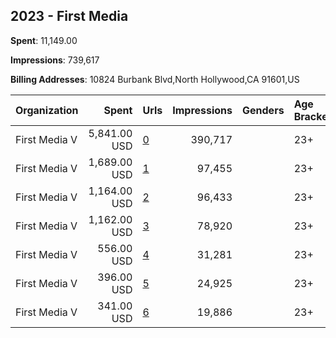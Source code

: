 ## 2023 - First Media 
**Spent**: 11,149.00

**Impressions**: 739,617

**Billing Addresses**: 10824 Burbank Blvd,North Hollywood,CA 91601,US

|Organization|Spent|Urls|Impressions|Genders|Age Brackets|Country Codes|
|:---|---:|:---|---:|:---|:---|:---|
|First Media V|5,841.00 USD|[0](https://www.snap.com/political-ads/asset/20c973372b06be5b5331fe7079b8f1291dfd826b9fcfee12d9d1899fd3b5872b?mediaType=mp4)|390,717||23+|united states|
|First Media V|1,689.00 USD|[1](https://www.snap.com/political-ads/asset/e6d138040ba5b650dedbcb7bdfcd585cb5f29873e5c17cec3a578aba9a1070fb?mediaType=mp4)|97,455||23+|united states|
|First Media V|1,164.00 USD|[2](https://www.snap.com/political-ads/asset/77156a1b1c0e24b10cdeefd56de68bb9a0854a32cef21a9fbd76e08d1aff0ebf?mediaType=mp4)|96,433||23+|united states|
|First Media V|1,162.00 USD|[3](https://www.snap.com/political-ads/asset/f85a8a85139a57ef492a65583e1fa82aee1cbaf43b34240deaca220796257443?mediaType=mp4)|78,920||23+|united states|
|First Media V|556.00 USD|[4](https://www.snap.com/political-ads/asset/cef680f5a428d1cf6cb3e7a3da4a6115ef0a3b55dcc042b4488306bfaf126c44?mediaType=mp4)|31,281||23+|united states|
|First Media V|396.00 USD|[5](https://www.snap.com/political-ads/asset/5b249dc2da37e1bfe0699a452a6235060cc6f5f012372359f1ba0edb3c3b6a00?mediaType=mp4)|24,925||23+|united states|
|First Media V|341.00 USD|[6](https://www.snap.com/political-ads/asset/5b60dd8ab6ce1e4053330b84c8c1b2f9201de98f36c661d25663dcccb6387c34?mediaType=mp4)|19,886||23+|united states|
